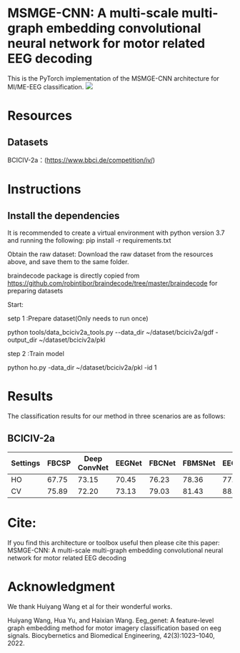 # MSMGE-CNN: A multi-scale multi-graph embedding convolutional neural network for motor related EEG decoding
This is the PyTorch implementation of the MSMGE-CNN architecture for MI/ME-EEG classification.
![](https://github.com/a0304w99/MSMGE-CNN/blob/main/MSMGE-CNN.png)

# Resources
## Datasets
BCICIV-2a：(https://www.bbci.de/competition/iv/)

# Instructions
## Install the dependencies
It is recommended to create a virtual environment with python version 3.7 and running the following:
pip install -r requirements.txt

Obtain the raw dataset:
Download the raw dataset from the resources above, and save them to the same folder. 

braindecode package is directly copied from https://github.com/robintibor/braindecode/tree/master/braindecode for preparing datasets

Start:

setp 1 :Prepare dataset(Only needs to run once)

python tools/data_bciciv2a_tools.py --data_dir ~/dataset/bciciv2a/gdf -output_dir ~/dataset/bciciv2a/pkl

step 2 :Train model

python ho.py -data_dir ~/dataset/bciciv2a/pkl -id 1

# Results
The classification results for our method in three scenarios are as follows:
## BCICIV-2a
| Settings  | FBCSP |  Deep ConvNet | EEGNet | FBCNet | FBMSNet | EEG_GENet | MSMGE-CNN |
| :-------- | :---- | ------------- | ------ | ------ | ------- | --------- | --------- |
| HO | 67.75 | 73.15 | 70.45 | 76.23 | 78.36 | 77.89 | 79.59 |
| CV | 75.89 | 72.20 | 73.13 | 79.03 | 81.43 | 88.35 | 88.86 |


# Cite:
If you find this architecture or toolbox useful then please cite this paper: MSMGE-CNN: A multi-scale multi-graph embedding convolutional neural network for motor related EEG decoding

# Acknowledgment
We thank Huiyang Wang et al for their wonderful works.

Huiyang Wang, Hua Yu, and Haixian Wang. Eeg_genet: A feature-level graph embedding method for motor imagery classification based on eeg signals. Biocybernetics and Biomedical Engineering, 42(3):1023–1040, 2022.
